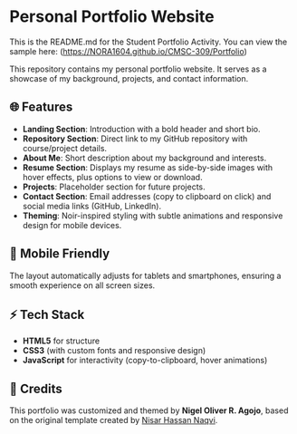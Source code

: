 # Personal Portfolio Website

This is the README.md for the Student Portfolio Activity. You can view the sample here: (https://NORA1604.github.io/CMSC-309/Portfolio)

This repository contains my personal portfolio website. It serves as a showcase of my background, projects, and contact information.

## 🌐 Features
- **Landing Section**: Introduction with a bold header and short bio.  
- **Repository Section**: Direct link to my GitHub repository with course/project details.  
- **About Me**: Short description about my background and interests.  
- **Resume Section**: Displays my resume as side-by-side images with hover effects, plus options to view or download.  
- **Projects**: Placeholder section for future projects.  
- **Contact Section**: Email addresses (copy to clipboard on click) and social media links (GitHub, LinkedIn).  
- **Theming**: Noir-inspired styling with subtle animations and responsive design for mobile devices.  

## 📱 Mobile Friendly
The layout automatically adjusts for tablets and smartphones, ensuring a smooth experience on all screen sizes.

## ⚡ Tech Stack
- **HTML5** for structure  
- **CSS3** (with custom fonts and responsive design)  
- **JavaScript** for interactivity (copy-to-clipboard, hover animations)  

## 🙏 Credits
This portfolio was customized and themed by **Nigel Oliver R. Agojo**, based on the original template created by [Nisar Hassan Naqvi](https://github.com/nisarhassan12/portfolio-template).
